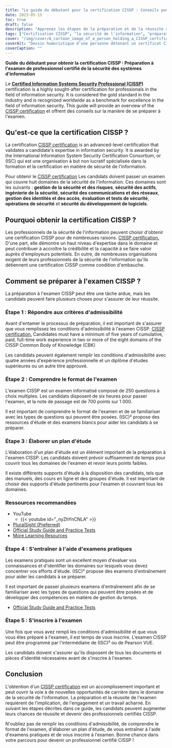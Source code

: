 ```yaml
---
title: "Le guide du débutant pour la certification CISSP : Conseils pour la préparation de l'examen"
date: 2023-05-15
toc: true
draft: false
description: "Apprenez les étapes de la préparation et de la réussite à l'examen CISSP, une certification prestigieuse pour les professionnels de la sécurité de l'information."
tags: ["Certification CISSP", "la sécurité de l'information", "préparation à l'examen", "plan d'étude", "examens pratiques", "cybersécurité", "développement professionnel", "examen de certification", "ISC2", "opportunités de carrière", "architecture de sécurité", "sécurité des réseaux", "le contrôle d'accès", "la gestion des risques", "chiffrement", "les opérations de sécurité", "la sécurité physique", "continuité des activités", "reprise après sinistre", "conformité"]
cover: "/img/cover/A_cartoon_image_of_a_person_holding_a_CISSP_certificate.png"
coverAlt: "Dessin humoristique d'une personne détenant un certificat CISSP, avec une bulle de pensée montrant différents sujets relatifs à la sécurité de l'information, tels que l'architecture de sécurité, le contrôle d'accès, le cryptage et la sécurité des réseaux."
coverCaption: ""
---
```


**Guide du débutant pour obtenir la certification CISSP : Préparation à l'examen de professionnel certifié de la sécurité des systèmes d'information**

Le [**Certified Information Systems Security Professional (CISSP)**](https://www.isc2.org/Certifications/CISSP) certification is a highly sought-after certification for professionals in the field of information security. It is considered the gold standard in the industry and is recognized worldwide as a benchmark for excellence in the field of information security. This guide will provide an overview of the [CISSP certification](https://www.isc2.org/Certifications/CISSP) et offrent des conseils sur la manière de se préparer à l'examen.

## Qu'est-ce que la certification CISSP ?

La certification [CISSP certification](https://www.isc2.org/Certifications/CISSP) is an advanced-level certification that validates a candidate's expertise in information security. It is awarded by the International Information System Security Certification Consortium, or (ISC) qui est une organisation à but non lucratif spécialisée dans la formation et la certification en matière de sécurité de l'information.

Pour obtenir le [CISSP certification](https://www.isc2.org/Certifications/CISSP) Les candidats doivent passer un examen qui couvre huit domaines de la sécurité de l'information. Ces domaines sont les suivants : **gestion de la sécurité et des risques**, **sécurité des actifs**, **ingénierie de la sécurité**, **sécurité des communications et des réseaux**, **gestion des identités et des accès**, **évaluation et tests de sécurité**, **opérations de sécurité** et **sécurité du développement de logiciels**.

## Pourquoi obtenir la certification CISSP ?

Les professionnels de la sécurité de l'information peuvent choisir d'obtenir une certification CISSP pour de nombreuses raisons. [CISSP certification.](https://www.isc2.org/Certifications/CISSP) D'une part, elle démontre un haut niveau d'expertise dans le domaine et peut contribuer à accroître la crédibilité et la capacité à se faire valoir auprès d'employeurs potentiels. En outre, de nombreuses organisations exigent de leurs professionnels de la sécurité de l'information qu'ils détiennent une certification CISSP comme condition d'embauche.

## Comment se préparer à l'examen CISSP ?

La préparation à l'examen CISSP peut être une tâche ardue, mais les candidats peuvent faire plusieurs choses pour s'assurer de leur réussite.

### Étape 1 : Répondre aux critères d'admissibilité

Avant d'entamer le processus de préparation, il est important de s'assurer que vous remplissez les conditions d'admissibilité à l'examen CISSP. [CISSP certification.](https://www.isc2.org/Certifications/CISSP) Candidates must have a minimum of five years of cumulative, paid, full-time work experience in two or more of the eight domains of the CISSP Common Body of Knowledge (CBK)

Les candidats peuvent également remplir les conditions d'admissibilité avec quatre années d'expérience professionnelle et un diplôme d'études supérieures ou un autre titre approuvé.

### Étape 2 : Comprendre le format de l'examen

L'examen CISSP est un examen informatisé composé de 250 questions à choix multiples. Les candidats disposent de six heures pour passer l'examen, et la note de passage est de 700 points sur 1 000.

Il est important de comprendre le format de l'examen et de se familiariser avec les types de questions qui peuvent être posées. (ISC)² propose des ressources d'étude et des examens blancs pour aider les candidats à se préparer.

### Étape 3 : Élaborer un plan d'étude

L'élaboration d'un plan d'étude est un élément important de la préparation à l'examen CISSP. Les candidats doivent prévoir suffisamment de temps pour couvrir tous les domaines de l'examen et revoir leurs points faibles.

Il existe différents supports d'étude à la disposition des candidats, tels que des manuels, des cours en ligne et des groupes d'étude. Il est important de choisir des supports d'étude pertinents pour l'examen et couvrant tous les domaines.

### Ressources recommandées
- YouTube
  - {{< youtube id="_nyZhYnCNLA" >}}
- [PluralSight (Preferred)](https://www.pluralsight.com/)
- [Official Study Guide and Practice Tests](https://amzn.to/3LAu3Ly)
- [More Learning Resources](https://simeononsecurity.ch/recommendations/learning_resources)

### Étape 4 : S'entraîner à l'aide d'examens pratiques

Les examens pratiques sont un excellent moyen d'évaluer vos connaissances et d'identifier les domaines sur lesquels vous devez concentrer vos efforts d'étude. (ISC)² propose des examens d'entraînement pour aider les candidats à se préparer.

Il est important de passer plusieurs examens d'entraînement afin de se familiariser avec les types de questions qui peuvent être posées et de développer des compétences en matière de gestion du temps.

- [Official Study Guide and Practice Tests](https://amzn.to/3LAu3Ly)

### Étape 5 : S'inscrire à l'examen

Une fois que vous avez rempli les conditions d'admissibilité et que vous vous êtes préparé à l'examen, il est temps de vous inscrire. L'examen CISSP peut être programmé par l'intermédiaire de (ISC)² ou de Pearson VUE.

Les candidats doivent s'assurer qu'ils disposent de tous les documents et pièces d'identité nécessaires avant de s'inscrire à l'examen.

## Conclusion

L'obtention d'un [CISSP certification](https://www.isc2.org/Certifications/CISSP) est un accomplissement important et peut ouvrir la voie à de nouvelles opportunités de carrière dans le domaine de la sécurité de l'information. La préparation et la réussite de l'examen requièrent de l'implication, de l'engagement et un travail acharné. En suivant les étapes décrites dans ce guide, les candidats peuvent augmenter leurs chances de réussite et devenir des professionnels certifiés CISSP.

N'oubliez pas de remplir les conditions d'admissibilité, de comprendre le format de l'examen, d'élaborer un plan d'étude, de vous entraîner à l'aide d'examens pratiques et de vous inscrire à l'examen. Bonne chance dans votre parcours pour devenir un professionnel certifié CISSP !
